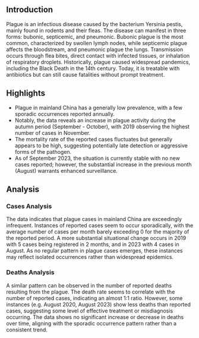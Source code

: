 ## Introduction

Plague is an infectious disease caused by the bacterium Yersinia pestis, mainly found in rodents and their fleas. The disease can manifest in three forms: bubonic, septicemic, and pneumonic. Bubonic plague is the most common, characterized by swollen lymph nodes, while septicemic plague affects the bloodstream, and pneumonic plague the lungs. Transmission occurs through flea bites, direct contact with infected tissues, or inhalation of respiratory droplets. Historically, plague caused widespread pandemics, including the Black Death in the 14th century. Today, it is treatable with antibiotics but can still cause fatalities without prompt treatment.

## Highlights

- Plague in mainland China has a generally low prevalence, with a few sporadic occurrences reported annually. <br/>
- Notably, the data reveals an increase in plague activity during the autumn period (September - October), with 2019 observing the highest number of cases in November. <br/>
- The mortality rate of the reported cases fluctuates but generally appears to be high, suggesting potentially late detection or aggressive forms of the pathogen. <br/>
- As of September 2023, the situation is currently stable with no new cases reported; however, the substantial increase in the previous month (August) warrants enhanced surveillance.

## Analysis

### Cases Analysis
The data indicates that plague cases in mainland China are exceedingly infrequent. Instances of reported cases seem to occur sporadically, with the average number of cases per month barely exceeding 0 for the majority of the reported period. A more substantial situational change occurs in 2019 with 5 cases being registered in 2 months, and in 2023 with 4 cases in August. As no regular pattern in plague cases emerges, these instances may reflect isolated occurrences rather than widespread epidemics.

### Deaths Analysis
A similar pattern can be observed in the number of reported deaths resulting from the plague. The death rate seems to correlate with the number of reported cases, indicating an almost 1:1 ratio. However, some instances (e.g. August 2020, August 2023) show less deaths than reported cases, suggesting some level of effective treatment or misdiagnosis occurring. The data shows no significant increase or decrease in deaths over time, aligning with the sporadic occurrence pattern rather than a consistent trend.
